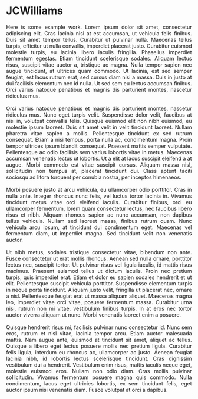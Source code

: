 # JCWilliams
<p align="justify"> Here is some example work. Lorem ipsum dolor sit amet, consectetur adipiscing elit. Cras lacinia nisi at est accumsan, ut vehicula felis finibus. Duis sit amet tempor tellus. Curabitur ut pulvinar nulla. Maecenas tellus turpis, efficitur ut nulla convallis, imperdiet placerat justo. Curabitur euismod molestie turpis, eu lacinia libero iaculis fringilla. Phasellus imperdiet fermentum egestas. Etiam tincidunt scelerisque sodales. Aliquam lectus risus, suscipit vitae auctor a, tristique ac magna. Nulla tempor sapien nec augue tincidunt, at ultrices quam commodo. Ut lacinia, est sed semper feugiat, est lacus rutrum erat, sed cursus diam nisi a massa. Duis in justo at dui facilisis elementum nec id nulla. Ut sed sem eu lectus accumsan finibus. Orci varius natoque penatibus et magnis dis parturient montes, nascetur ridiculus mus.
<br><br>Orci varius natoque penatibus et magnis dis parturient montes, nascetur ridiculus mus. Nunc eget turpis velit. Suspendisse dolor velit, faucibus at nisi in, volutpat convallis felis. Quisque euismod elit non nibh euismod, eu molestie ipsum laoreet. Duis sit amet velit in velit tincidunt laoreet. Nullam pharetra vitae sapien a mollis. Pellentesque tincidunt ex sed rutrum consequat. Etiam a nisi tempus, porta nulla ac, condimentum magna. Proin tempor ultrices ipsum blandit consequat. Praesent mattis semper vulputate. Pellentesque ac odio facilisis sem varius lobortis vitae in metus. Maecenas accumsan venenatis lectus ut lobortis. Ut a elit at lacus suscipit eleifend a at augue. Morbi commodo est vitae suscipit cursus. Aliquam massa nisl, sollicitudin non tempus at, placerat tincidunt dui. Class aptent taciti sociosqu ad litora torquent per conubia nostra, per inceptos himenaeos.
<br><br>Morbi posuere justo at arcu vehicula, eu ullamcorper odio porttitor. Cras in nulla ante. Integer rhoncus nunc felis, vel luctus tortor lacinia in. Vivamus tincidunt metus vitae orci eleifend iaculis. Curabitur finibus, orci eu ullamcorper fermentum, lorem quam consectetur lectus, nec faucibus libero risus et nibh. Aliquam rhoncus sapien ac nunc accumsan, non dapibus tellus vehicula. Nullam sed laoreet massa, finibus rutrum quam. Nunc vehicula arcu ipsum, at tincidunt dui condimentum eget. Maecenas vel fermentum diam, ut imperdiet magna. Sed tincidunt velit non venenatis auctor.
<br><br>Ut nibh metus, sodales tristique consectetur vitae, bibendum non ante. Fusce consectetur ut erat mollis rhoncus. Aenean sed nulla ornare, porttitor lectus nec, suscipit tortor. Ut pulvinar risus vel ligula iaculis, id mattis risus maximus. Praesent euismod tellus ut dictum iaculis. Proin nec pretium turpis, quis imperdiet erat. Etiam et dolor eu sapien sodales hendrerit et ut elit. Pellentesque suscipit vehicula porttitor. Suspendisse elementum turpis in neque porta tincidunt. Aliquam justo velit, fringilla ut placerat nec, ornare a nisl. Pellentesque feugiat erat ut massa aliquam aliquet. Maecenas magna leo, imperdiet vitae orci vitae, posuere fermentum massa. Curabitur urna nisi, rutrum non mi vitae, vestibulum finibus turpis. In at eros nec tortor auctor viverra aliquam ut nunc. Morbi venenatis laoreet enim a posuere.
<br><br>Quisque hendrerit risus mi, facilisis pulvinar nunc consectetur id. Nunc sem eros, rutrum et nisl vitae, lacinia tempor arcu. Etiam auctor malesuada mattis. Nam augue ante, euismod at tincidunt sit amet, aliquet ac tellus. Quisque a libero eget lectus posuere mollis nec pretium ligula. Curabitur felis ligula, interdum eu rhoncus ac, ullamcorper ac justo. Aenean feugiat lacinia nibh, id lobortis lectus scelerisque tincidunt. Cras dignissim vestibulum dui a hendrerit. Vestibulum enim risus, mattis iaculis neque eget, molestie euismod eros. Nullam non odio diam. Cras mollis pulvinar sollicitudin. Vivamus fermentum posuere magna quis commodo. Nulla condimentum, lacus eget ultricies lobortis, ex sem tincidunt felis, eget auctor ipsum nisi venenatis diam. Fusce volutpat at orci a dapibus.</p>





